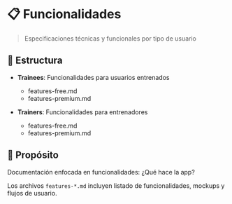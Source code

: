 # 📋 Funcionalidades

> Especificaciones técnicas y funcionales por tipo de usuario

## 📂 Estructura

- **Trainees**: Funcionalidades para usuarios entrenados
  - features-free.md
  - features-premium.md

- **Trainers**: Funcionalidades para entrenadores
  - features-free.md
  - features-premium.md

## 🎯 Propósito

Documentación enfocada en funcionalidades: ¿Qué hace la app?

Los archivos `features-*.md` incluyen listado de funcionalidades, mockups y flujos de usuario.
